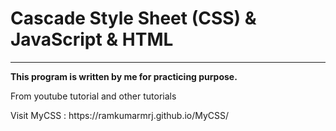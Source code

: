 # Cascade Style Sheet (CSS) & JavaScript & HTML

-------------------------------

**This program is written by me for practicing purpose.**
<p>From youtube tutorial and other tutorials</p>
<!--
<img src="https://github.com/RamkumarMrj/NeonButton/blob/master/img/FlashButtonDemo.gif?raw=true" width="500" height="600">
-->
Visit MyCSS : https://ramkumarmrj.github.io/MyCSS/
